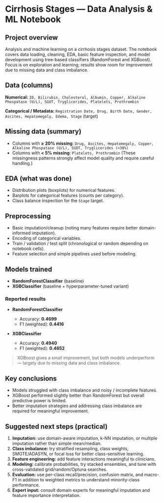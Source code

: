 # Cirrhosis Stages — Data Analysis & ML Notebook

## Project overview

Analysis and machine learning on a cirrhosis stages dataset. The notebook covers data loading, cleaning, EDA, basic feature inspection, and model development using tree-based classifiers (RandomForest and XGBoost). Focus is on exploration and learning; results show room for improvement due to missing data and class imbalance.

## Data (columns)

**Numerical:**
`ID, Bilirubin, Cholesterol, Albumin, Copper, Alkaline Phospatase (U/L), SGOT, Tryglicerides, Platelets, Prothrombin`

**Categorical / Metadata:**
`Registration Date, Drug, Birth Date, Gender, Ascites, Hepatomegaly, Edema, Stage` (target)

## Missing data (summary)

* Columns with **≥ 20% missing**: `Drug, Ascites, Hepatomegaly, Copper, Alkaline Phospatase (U/L), SGOT, Tryglicerides (>30%)`
* Columns with **< 5% missing**: `Platelets, Prothrombin`
  (These missingness patterns strongly affect model quality and require careful handling.)

## EDA (what was done)

* Distribution plots (boxplots) for numerical features.
* Barplots for categorical features (counts per category).
* Class balance inspection for the `Stage` target.

## Preprocessing

* Basic imputation/cleanup (noting many features require better domain-informed imputation).
* Encoding of categorical variables.
* Train / validation / test split (chronological or random depending on notebook cells).
* Feature selection and simple pipelines used before modeling.

## Models trained

* **RandomForestClassifier** (baseline)
* **XGBClassifier** (baseline + hyperparameter-tuned variant)

### Reported results

* **RandomForestClassifier**

  * Accuracy: **0.4699**
  * F1 (weighted): **0.4416**
* **XGBClassifier**

  * Accuracy: **0.4940**
  * F1 (weighted): **0.4652**

> XGBoost gives a small improvement, but both models underperform — largely due to missing data and class imbalance.

## Key conclusions

* Models struggled with class imbalance and noisy / incomplete features.
* XGBoost performed slightly better than RandomForest but overall predictive power is limited.
* Better imputation strategies and addressing class imbalance are required for meaningful improvement.

## Suggested next steps (practical)

1. **Imputation:** use domain-aware imputation, k-NN imputation, or multiple imputation rather than simple mean/median.
2. **Class imbalance:** try stratified resampling, class weights, SMOTE/ADASYN, or focal loss for better class-sensitive learning.
3. **Feature engineering:** add feature interactions meaningful to clinicians.
4. **Modeling:** calibrate probabilities, try stacked ensembles, and tune with cross-validated grid/random/Optuna searches.
5. **Evaluation:** use per-class recall/precision, confusion matrix, and macro-F1 in addition to weighted metrics to understand minority-class performance.
6. **Expert input:** consult domain experts for meaningful imputation and feature importance interpretation.
